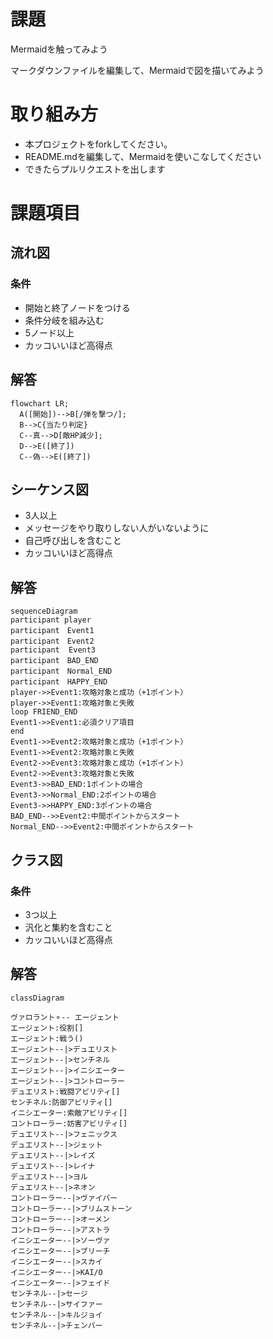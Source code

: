 # 課題
Mermaidを触ってみよう

マークダウンファイルを編集して、Mermaidで図を描いてみよう

# 取り組み方
* 本プロジェクトをforkしてください。
* README.mdを編集して、Mermaidを使いこなしてください
* できたらプルリクエストを出します

# 課題項目
## 流れ図
### 条件
- 開始と終了ノードをつける
- 条件分岐を組み込む
- 5ノード以上
- カッコいいほど高得点

## 解答
```mermaid
flowchart LR;
  A([開始])-->B[/弾を撃つ/];
  B-->C{当たり判定}
  C--真-->D[敵HP減少];
  D-->E([終了])
  C--偽-->E([終了])
```

## シーケンス図

- 3人以上
- メッセージをやり取りしない人がいないように
- 自己呼び出しを含むこと
- カッコいいほど高得点

## 解答
```mermaid
sequenceDiagram
participant player
participant　Event1
participant　Event2
participant  Event3
participant　BAD_END
participant　Normal_END
participant　HAPPY_END
player->>Event1:攻略対象と成功（+1ポイント）
player->>Event1:攻略対象と失敗
loop FRIEND_END
Event1->>Event1:必須クリア項目
end
Event1->>Event2:攻略対象と成功（+1ポイント）
Event1->>Event2:攻略対象と失敗
Event2->>Event3:攻略対象と成功（+1ポイント）
Event2->>Event3:攻略対象と失敗
Event3->>BAD_END:1ポイントの場合
Event3->>Normal_END:2ポイントの場合
Event3->>HAPPY_END:3ポイントの場合
BAD_END-->>Event2:中間ポイントからスタート
Normal_END-->>Event2:中間ポイントからスタート
```


## クラス図

### 条件
- 3つ以上
- 汎化と集約を含むこと
- カッコいいほど高得点

## 解答
```mermaid
classDiagram

ヴァロラント⚬-- エージェント
エージェント:役割[]
エージェント:戦う()
エージェント--|>デュエリスト
エージェント--|>センチネル
エージェント--|>イニシエーター
エージェント--|>コントローラー
デュエリスト:戦闘アビリティ[]
センチネル:防御アビリティ[]
イニシエーター:索敵アビリティ[]
コントローラー:妨害アビリティ[]
デュエリスト--|>フェニックス
デュエリスト--|>ジェット
デュエリスト--|>レイズ
デュエリスト--|>レイナ
デュエリスト--|>ヨル
デュエリスト--|>ネオン
コントローラー--|>ヴァイパー
コントローラー--|>ブリムストーン
コントローラー--|>オーメン
コントローラー--|>アストラ
イニシエーター--|>ソーヴァ
イニシエーター--|>ブリーチ
イニシエーター--|>スカイ
イニシエーター--|>KAI/O
イニシエーター--|>フェイド
センチネル--|>セージ
センチネル--|>サイファー
センチネル--|>キルジョイ
センチネル--|>チェンバー
```